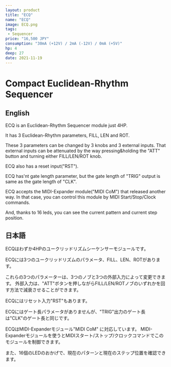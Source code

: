 ```yaml
---
layout: product
title: "ECQ"
name: "ECQ"
image: ECQ.png
tags:
 - Sequencer
price: "16,500 JPY"
consumption: "30mA (+12V) / 2mA (-12V) / 0mA (+5V)"
hp: 4
deep: 27
date: 2021-11-19
---
```


# Compact Euclidean-Rhythm Sequencer

## English

ECQ is an Euclidean-Rhythm Sequencer module just 4HP.

It has 3 Euclidean-Rhythm parameters, FILL, LEN and ROT.

These 3 parameters can be changed by 3 knobs and 3 external inputs.
That external inputs can be attenuated by the way pressing&holding the "ATT" button and turning either FILL/LEN/ROT knob.

ECQ also has a reset input("RST").

ECQ has'nt gate length parameter, but the gate length of "TRIG" output is same as the gate length of "CLK".

ECQ accepts the MIDI-Expander module("MIDI CoM") that released another way.
In that case, you can control this module by MIDI Start/Stop/Clock commands.

And, thanks to 16 leds, you can see the current pattern and current step position.

## 日本語
ECQはわずか4HPのユークリッドリズムシーケンサーモジュールです。

ECQには3つのユークリッドリズムのパラメータ、FILL、LEN、ROTがあります。

これらの3つのパラメーターは、3つのノブと3つの外部入力によって変更できます。
外部入力は、"ATT"ボタンを押しながらFILL/LEN/ROTノブのいずれかを回す方法で減衰させることができます。

ECQにはリセット入力"RST"もあります。

ECQにはゲート長パラメータがありませんが、"TRIG"出力のゲート長は"CLK"のゲート長と同じです。

ECQはMIDI-Expanderモジュール"MIDI CoM" に対応しています。
MIDI-Expanderモジュールを使うとMIDIスタート/ストップ/クロックコマンドでこのモジュールを制御できます。

また、16個のLEDのおかげで、現在のパターンと現在のステップ位置を確認できます。

